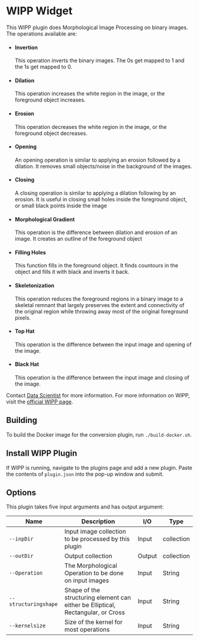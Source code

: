 # WIPP Widget

This WIPP plugin does Morphological Image Processing on binary images.  
The operations available are: 

  * #### Invertion
  
      This operation inverts the binary images.  The 0s get mapped to 1 and the 1s get mapped to 0.
      
  * #### Dilation
  
      This operation increases the white region in the image, or the foreground object increases.
      
  * #### Erosion
  
      This operation decreases the white region in the image, or the foreground object decreases.
      
  * #### Opening
  
      An opening operation is similar to applying an erosion followed by a dilation.  It removes small objects/noise in the background of the images.
      
  * #### Closing
  
      A closing operation is similar to applying a dilation following by an erosion.  It is useful in closing small holes inside the foreground object, or small
      black points inside the image
      
  * #### Morphological Gradient
  
      This operation is the difference between dilation and erosion of an image.  It creates an outline of the foreground object
      
  * #### Filling Holes
  
      This function fills in the foreground object.  It finds countours in the object and fills it with black and inverts it back.
      
  * #### Skeletonization
  
      This operation reduces the foreground regions in a binary image to a skeletal remnant that largely preserves the extent and connectivity of the original region while throwing away most of the original foreground pixels.
      
  * #### Top Hat
  
      This operation is the difference between the input image and opening of the image. 
      
  * #### Black Hat
  
      This operation is the difference between the input image and closing of the image.
      

Contact [Data Scientist](mailto:Madhuri.Vihani@axleinfo.com) for more information.
For more information on WIPP, visit the [official WIPP page](https://isg.nist.gov/deepzoomweb/software/wipp).

## Building

To build the Docker image for the conversion plugin, run
`./build-docker.sh`.

## Install WIPP Plugin

If WIPP is running, navigate to the plugins page and add a new plugin. Paste the contents of `plugin.json` into the pop-up window and submit.

## Options

This plugin takes five input arguments and has output argument:

| Name          | Description             | I/O    | Type   |
|---------------|-------------------------|--------|--------|
| `--inpDir` | Input image collection to be processed by this plugin | Input | collection |
| `--outDir` | Output collection | Output | collection |
| `--Operation`| The Morphological Operation to be done on input images | Input | String |
| `--structuringshape`| Shape of the structuring element can either be Elliptical, Rectangular, or Cross | Input | String |
| `--kernelsize`| Size of the kernel for most operations | Input | String |


